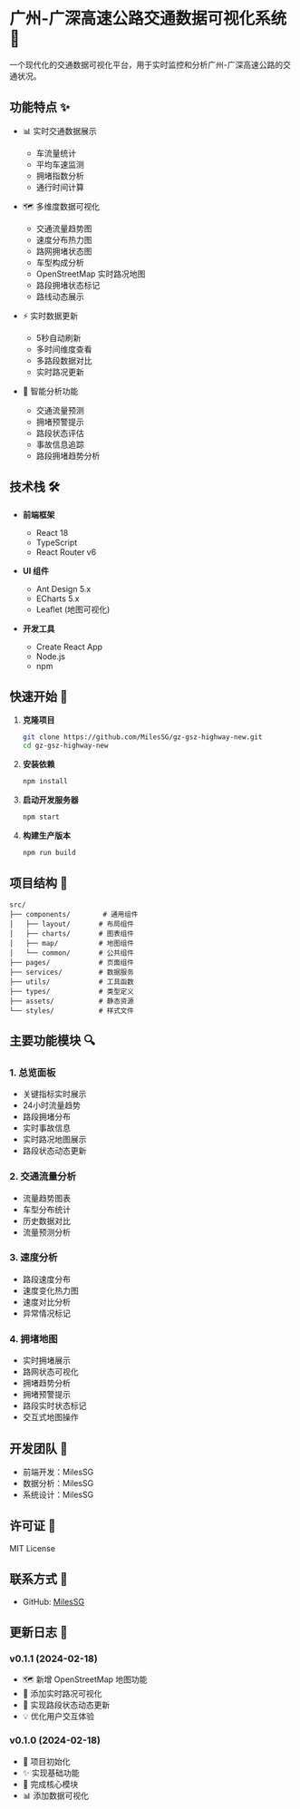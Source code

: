 # 广州-广深高速公路交通数据可视化系统 🚗

一个现代化的交通数据可视化平台，用于实时监控和分析广州-广深高速公路的交通状况。

## 功能特点 ✨

- 📊 实时交通数据展示
  - 车流量统计
  - 平均车速监测
  - 拥堵指数分析
  - 通行时间计算

- 🗺️ 多维度数据可视化
  - 交通流量趋势图
  - 速度分布热力图
  - 路网拥堵状态图
  - 车型构成分析
  - OpenStreetMap 实时路况地图
  - 路段拥堵状态标记
  - 路线动态展示

- ⚡ 实时数据更新
  - 5秒自动刷新
  - 多时间维度查看
  - 多路段数据对比
  - 实时路况更新

- 🎯 智能分析功能
  - 交通流量预测
  - 拥堵预警提示
  - 路段状态评估
  - 事故信息追踪
  - 路段拥堵趋势分析

## 技术栈 🛠️

- **前端框架**
  - React 18
  - TypeScript
  - React Router v6

- **UI 组件**
  - Ant Design 5.x
  - ECharts 5.x
  - Leaflet (地图可视化)

- **开发工具**
  - Create React App
  - Node.js
  - npm

## 快速开始 🚀

1. **克隆项目**
   ```bash
   git clone https://github.com/MilesSG/gz-gsz-highway-new.git
   cd gz-gsz-highway-new
   ```

2. **安装依赖**
   ```bash
   npm install
   ```

3. **启动开发服务器**
   ```bash
   npm start
   ```

4. **构建生产版本**
   ```bash
   npm run build
   ```

## 项目结构 📁

```
src/
├── components/        # 通用组件
│   ├── layout/       # 布局组件
│   ├── charts/       # 图表组件
│   ├── map/          # 地图组件
│   └── common/       # 公共组件
├── pages/            # 页面组件
├── services/         # 数据服务
├── utils/            # 工具函数
├── types/            # 类型定义
├── assets/           # 静态资源
└── styles/           # 样式文件
```

## 主要功能模块 🔍

### 1. 总览面板
- 关键指标实时展示
- 24小时流量趋势
- 路段拥堵分布
- 实时事故信息
- 实时路况地图展示
- 路段状态动态更新

### 2. 交通流量分析
- 流量趋势图表
- 车型分布统计
- 历史数据对比
- 流量预测分析

### 3. 速度分析
- 路段速度分布
- 速度变化热力图
- 速度对比分析
- 异常情况标记

### 4. 拥堵地图
- 实时拥堵展示
- 路网状态可视化
- 拥堵趋势分析
- 拥堵预警提示
- 路段实时状态标记
- 交互式地图操作

## 开发团队 👥

- 前端开发：MilesSG
- 数据分析：MilesSG
- 系统设计：MilesSG

## 许可证 📄

MIT License

## 联系方式 📧

- GitHub: [MilesSG](https://github.com/MilesSG)

## 更新日志 📝

### v0.1.1 (2024-02-18)
- 🗺️ 新增 OpenStreetMap 地图功能
- 🎯 添加实时路况可视化
- 🔄 实现路段状态动态更新
- 💡 优化用户交互体验

### v0.1.0 (2024-02-18)
- 🎉 项目初始化
- ✨ 实现基础功能
- 🔧 完成核心模块
- 📊 添加数据可视化
